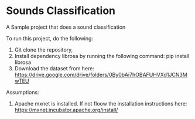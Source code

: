 # Sounds Classification
A Sample project that does a sound classification

To run this project, do the following:

1) Git clone the repository,
2) Install dependency librosa by running the following command: pip install librosa
3) Download the dataset from here: https://drive.google.com/drive/folders/0By0bAi7hOBAFUHVXd1JCN3MwTEU



Assumptions:
1) Apache mxnet is installed. If not floow the installation instructions here: https://mxnet.incubator.apache.org/install/

